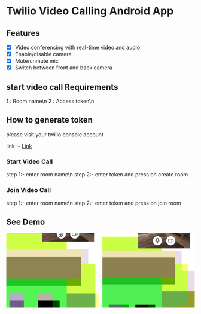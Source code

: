 # Twilio Video Calling Android App


## Features

- [x] Video conferencing with real-time video and audio
- [x] Enable/disable camera
- [x] Mute/unmute mic
- [x] Switch between front and back camera

## start video call Requirements
1 : Room name\n
2 : Access token\n


## How to generate token 
please visit your twilio console account

link :- <a href="https://console.twilio.com/us1/develop/video/manage/video-credentials?frameUrl=/console/video/project/testing-tools"> Link </a>

### Start Video Call
 
step 1:- enter room name\n
step 2:- enter token and press on create room


### Join Video Call

step 1:- enter room name\n
step 2:- enter token and press on join room


## See Demo

<div style="display: flex; gap: 10px; align-items: center;">
  <a href="ss/video1.mov" target="_blank">
    <img src="ss/Screenshot_20250120_115508.png" alt="Demo Video 1" style="width: 300px; height: 200px; object-fit: cover;">
  </a>
  <a href="ss/video2.mov" target="_blank">
    <img src="ss/Screenshot_20250120_115352.png" alt="Demo Video 2" style="width: 300px; height: 200px; object-fit: cover;">
  </a>
</div>


